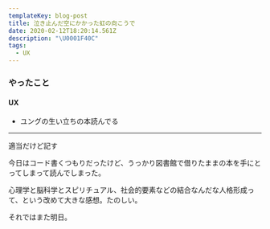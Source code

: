 ```yaml
---
templateKey: blog-post
title: 泣き止んだ空にかかった虹の向こうで
date: 2020-02-12T18:20:14.561Z
description: "\U0001F40C"
tags:
  - UX
---
```

### やったこと
#### UX

* ユングの生い立ちの本読んでる

------


適当だけど記す

今日はコード書くつもりだったけど、うっかり図書館で借りたままの本を手にとってしまって読んでしまった。


心理学と脳科学とスピリチュアル、社会的要素などの結合なんだな人格形成って、という改めて大きな感想。たのしい。

それではまた明日。
